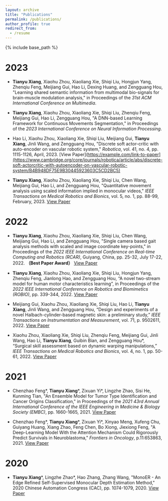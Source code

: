 ```yaml
---
layout: archive
title: "Publications"
permalink: /publications/
author_profile: true
redirect_from:
  - /resume
---
```

{% include base_path %}

2023
======
* **Tianyu Xiang**, Xiaohu Zhou, Xiaoliang Xie, Shiqi Liu, Hongjun Yang, Zhenqiu Feng, Meijiang Gui, Hao Li, Dexing Huang, and Zengguang Hou, "Learning shared semantic information from multimodal bio-signals for brain-muscle modulation analysis," in Proceedings of the *31st ACM International Conference on Multimedia*.

* **Tianyu Xiang**, Xiaohu Zhou, Xiaoliang Xie, Shiqi Liu, Zhenqiu Feng, Meijiang Gui, Hao Li, Zengguang Hou, "A DNN-based Learning Framework for Continuous Movements Segmentation,"  in Proceedings of the *2023 International Conference on Neural Information Processing*.

* Hao Li, Xiaohu Zhou, Xiaoliang Xie, Shiqi Liu, Meijiang Gui, **Tianyu Xiang**, Jinli Wang, and Zengguang Hou, "Discrete soft actor-critic with auto-encoder on vascular robotic system," *Robotica*, vol. 41, no. 4, pp. 1115-1126, April, 2023. [View Paper](https://example.com/link-to-paper](https://www.cambridge.org/core/journals/robotica/article/abs/discrete-soft-actorcritic-with-autoencoder-on-vascular-robotic-system/B4B948DF75E9B30445923603C5CD2BC5)

* **Tianyu Xiang**, Xiaohu Zhou, Xiaoliang Xie, Shiqi Liu, Chen Wang, Meijiang Gui, Hao Li, and Zengguang Hou, "Quantitative movement analysis using scaled information implied in monocular videos," *IEEE Transactions on Medical Robotics and Bionics*, vol. 5, no. 1, pp. 88-99, February, 2023. [View Paper](https://ieeexplore.ieee.org/abstract/document/10026874)

2022
======

* **Tianyu Xiang**, Xiaohu Zhou, Xiaoliang Xie, Shiqi Liu, Chen Wang, Meijiang Gui, Hao Li, and Zengguang Hou, "Single camera based gait analysis methods with scaled and image coordinate key-points," in Proceedings of the *2022 IEEE International Conference on Real-time Computing and Robotics (RCAR)*, Guiyang, China, pp. 25-32, July 17-22, 2022. **（Best Paper Award）** [View Paper](https://ieeexplore.ieee.org/abstract/document/9872256)

* **Tianyu Xiang**, Xiaohu Zhou, Xiaoliang Xie, Shiqi Liu, Hongjun Yang, Zhenqiu Feng, Jianlong Hao, and Zengguang Hou, “A novel two-stream model for human motor characteristics learning”, in Proceedings of the *2022 IEEE International Conference on Robotics and Biomimetics (ROBIO)*, pp. 339-344, 2022. [View Paper](https://ieeexplore.ieee.org/abstract/document/10011927)

* Meijiang Gui, Xiaohu Zhou, Xiaoliang Xie, Shiqi Liu, Hao Li, **Tianyu Xiang**, Jinli Wang, and Zengguang Hou, “Design and experiments of a novel Halbach-cylinder-based magnetic skin: a preliminary study,” *IEEE Transactions on Instrumentation and Measurement*, vol. 71, p. 9502611, 2022. [View Paper](https://ieeexplore.ieee.org/abstract/document/9698059)

* Xiaohu Zhou, Xiaoliang Xie, Shiqi Liu, Zhenqiu Feng, Meijiang Gui, Jinli Wang, Hao Li, **Tianyu Xiang**, Guibin Bian, and Zengguang Hou*, “Surgical skill assessment based on dynamic warping manipulations,” *IEEE Transactions on Medical Robotics and Bionics*, vol. 4, no. 1, pp. 50-61, 2022.  [View Paper](https://ieeexplore.ieee.org/abstract/document/9674046)

2021
======

* Chenzhao Feng*, **Tianyu Xiang***, Zixuan Yi*, Lingzhe Zhao, Sisi He, Kunming Tian, "An Ensemble Model for Tumor Type Identification and Cancer Origins Classification," in Proceedings of the *2021 43rd Annual International Conference of the IEEE Engineering in Medicine & Biology Society (EMBC)*, pp. 1660-1665, 2021. [View Paper](https://ieeexplore.ieee.org/abstract/document/9629691)

* Chenzhao Feng*, **Tianyu Xiang***, Zixuan Yi*, Xinyao Meng, Xufeng Chu, Guiyang Huang, Xiang Zhao, Feng Chen, Bo Xiong, Jiexiong Feng, "A Deep-Learning Model With the Attention Mechanism Could Rigorously Predict Survivals in Neuroblastoma," *Frontiers in Oncology*, p.11:653863, 2021. [View Paper](https://www.frontiersin.org/journals/oncology/articles/10.3389/fonc.2021.653863/full)


2020
======

* **Tianyu Xiang***, Lingzhe Zhao*, Hao Zhang, Zhang Wang, "MonoER - An Edge Refined Self-Supervised Monocular Depth Estimation Method," 2020 Chinese Automation Congress (CAC), pp. 1074-1079, 2020. [View Paper](https://ieeexplore.ieee.org/abstract/document/9326510)
